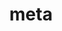 ---
sub_projects:
- project_email: meta-96boards
  project_link_name: meta-96boards
  project_maintainers: ''
  project_name: meta-96boards
  project_patches_project_url: http://patches.linaro.org/api/projects/242/?format=json
  project_scm_project_url: ''
  project_project_url: https://github.com/96boards/meta-96boards/
- project_email: meta-qcom
  project_link_name: meta-qcom
  project_maintainers: ''
  project_name: meta-qcom
  project_patches_project_url: http://patches.linaro.org/api/projects/216/?format=json
  project_scm_project_url: ''
  project_project_url: https://github.com/ndechesne/meta-qcom/
- project_email: meta-rpb
  project_link_name: meta-rpb
  project_maintainers: ''
  project_name: meta-rpb
  project_patches_project_url: http://patches.linaro.org/api/projects/243/?format=json
  project_scm_project_url: ''
  project_project_url: https://github.com/96boards/meta-rpb
- project_email: meta-wpe
  project_link_name: meta-wpe
  project_maintainers: ''
  project_name: meta-wpe
  project_patches_project_url: http://patches.linaro.org/api/projects/214/?format=json
  project_scm_project_url: ''
  project_project_url: https://github.com/WebPlatformForEmbedded/meta-wpe
- project_email: openembedded-devel@lists.openembedded.org
  project_link_name: oe-meta-layer
  project_maintainers: ''
  project_name: OE Meta Layer
  project_patches_project_url: http://patches.linaro.org/api/projects/173/?format=json
  project_scm_project_url: http://git.openembedded.org/meta-openembedded/
  project_project_url: http://git.openembedded.org/meta-openembedded/commit/?id=
title: meta
---